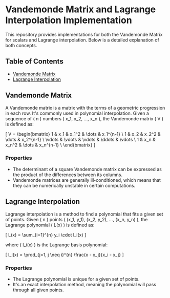 # Vandemonde Matrix and Lagrange Interpolation Implementation

This repository provides implementations for both the Vandemonde Matrix for scalars and Lagrange interpolation. Below is a detailed explanation of both concepts.

## Table of Contents

- [Vandemonde Matrix](#vandemonde-matrix)
- [Lagrange Interpolation](#lagrange-interpolation)


## Vandemonde Matrix

A Vandemonde matrix is a matrix with the terms of a geometric progression in each row. It's commonly used in polynomial interpolation. Given a sequence of \( n \) numbers \( x_1, x_2, ..., x_n \), the Vandemonde matrix \( V \) is defined as:

\[
V = \begin{bmatrix}
1 & x_1 & x_1^2 & \dots & x_1^{n-1} \\
1 & x_2 & x_2^2 & \dots & x_2^{n-1} \\
\vdots & \vdots & \vdots & \ddots & \vdots \\
1 & x_n & x_n^2 & \dots & x_n^{n-1} \\
\end{bmatrix}
\]

### Properties

- The determinant of a square Vandemonde matrix can be expressed as the product of the differences between its columns.
- Vandemonde matrices are generally ill-conditioned, which means that they can be numerically unstable in certain computations.

## Lagrange Interpolation

Lagrange interpolation is a method to find a polynomial that fits a given set of points. Given \( n \) points \( (x_1, y_1), (x_2, y_2), ..., (x_n, y_n) \), the Lagrange polynomial \( L(x) \) is defined as:

\[
L(x) = \sum_{i=1}^{n} y_i \cdot l_i(x)
\]

where \( l_i(x) \) is the Lagrange basis polynomial:

\[
l_i(x) = \prod_{j=1, j \neq i}^{n} \frac{x - x_j}{x_i - x_j}
\]

### Properties

- The Lagrange polynomial is unique for a given set of points.
- It's an exact interpolation method, meaning the polynomial will pass through all given points.
